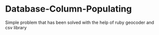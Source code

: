 # Database-Column-Populating
Simple problem that has been solved with the help of ruby geocoder and csv library
